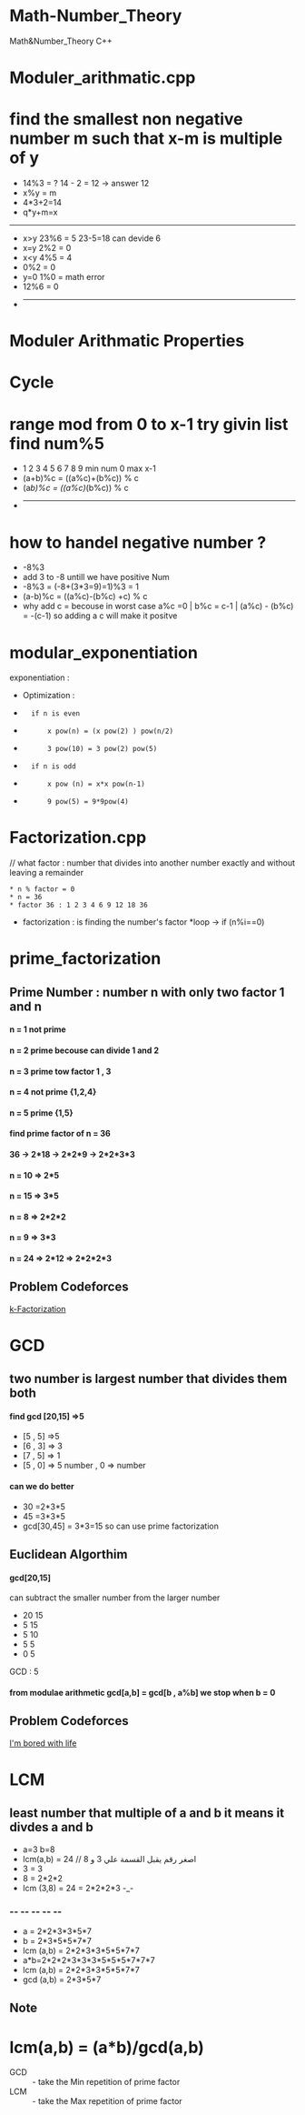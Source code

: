 # Math-Number_Theory
Math&amp;Number_Theory C++
# Moduler_arithmatic.cpp 
# find the smallest non negative number m such that x-m is multiple of y

* 14%3 = ? 14 - 2 = 12 -> answer 12
*   x%y = m
*	4*3+2=14 
*	q*y+m=x
 -----------
* x>y  23%6 = 5    23-5=18 can devide 6
* x=y 2%2 = 0
* x<y 4%5 = 4
* 0%2 = 0
* y=0 1%0 = math error
* 12%6 = 0
* -----------
# Moduler Arithmatic Properties 
# Cycle
# range mod from 0 to x-1 try givin list find num%5
* 1 2 3 4 5 6 7 8 9 min num 0 max x-1
* (a+b)%c = ((a%c)+(b%c)) % c
* (a*b)%c = ((a%c)*(b%c)) % c
* ---------------
# how to handel negative number ?
* -8%3 
* add 3 to -8 untill we have positive Num
* -8%3 = (-8+(3*3=9)=1)%3 = 1
* (a-b)%c = ((a%c)-(b%c) +c) % c
* why add c = becouse in worst case a%c =0 | b%c = c-1 | (a%c) - (b%c) = -(c-1) so adding a c will make it positve
# modular_exponentiation
exponentiation : 
*	Optimization :
*		if n is even 
*			x pow(n) = (x pow(2) ) pow(n/2)
*			3 pow(10) = 3 pow(2) pow(5)
*		if n is odd
*			x pow (n) = x*x pow(n-1)
*			9 pow(5) = 9*9pow(4)
# Factorization.cpp 
// what factor : number that divides into another number exactly and without leaving a remainder

	* n % factor = 0
	* n = 36 
	* factor 36 : 1 2 3 4 6 9 12 18 36 
	
 *	factorization : is finding the number's factor
 *loop ->	if (n%i==0)
# prime_factorization
<h2>Prime Number : number n with only two factor 1 and n</h2>
<h4>n = 1 not prime </h4>
<h4>n = 2 prime becouse can divide 1 and 2 </h4>
<h4>n = 3 prime                tow factor 1 , 3</h4>
<h4>n = 4 not prime {1,2,4}</h4>
<h4>n = 5 prime      {1,5}</h4>
<h4>find prime factor of n = 36</h4>
<h4>36 -> 2*18 -> 2*2*9 -> 2*2*3*3</h4>
<h4>n = 10 => 2*5</h4>
<h4>n = 15 => 3*5</h4>
<h4>n = 8 => 2*2*2</h4>
<h4>n = 9 => 3*3</h4>
<h4>n = 24 => 2*12 => 2*2*2*3</h4>
<h2>Problem Codeforces</h2>
<a href="https://codeforces.com/problemset/problem/797/A"> k-Factorization</a>

# GCD
<h2>two number is largest number that divides them both</h2>
<h4>find gcd [20,15]  =>5</h4>
<ul>
  <li>[5 , 5]  =>5</li>
  <li>[6 , 3] => 3</li>
  <li>[7 , 5] => 1</li>
  <li>[5 , 0] => 5     number , 0 => number</li>
</ul>
<h4>can we do better</h4>
<ul>
  <li>30 =2*3*5</li>
  <li>45 =3*3*5</li>
  <li>gcd[30,45] = 3*3=15 so can use prime factorization</li>

</ul>
<h2>Euclidean Algorthim</h2>
<h4>gcd[20,15]</h4>
<p>can subtract the smaller number from the larger number </p>
<ul>
  <li>20 15</li>
  <li>5 15</li>
  <li>5 10</li>
  <li>5 5</li>
  <li>0 5</li>
</ul>
<p> GCD : 5</p>
<h4>
from modulae arithmetic 
gcd[a,b] = gcd[b , a%b] we stop when b = 0
</h4>
<h2>Problem Codeforces</h2>
<a href="https://codeforces.com/problemset/problem/822/A">I'm bored with life</a>

# LCM
<h2>least number that multiple of a and b it means it divdes a and b</h2>
<ul>
  <li>a=3 b=8 </li>
  <li>lcm(a,b) = 24 // اصغر رقم يقبل القسمة علي 3 و 8</li>
  <li>3 = 3 </li>
  <li>8 = 2*2*2</li>
  <li>lcm (3,8) = 24 = 2*2*2*3     -_-</li>
</ul>
<h3> -- -- -- -- --</h3>
<ul>
  <li>a = 2*2*3*3*5*7</li>
  <li>b = 2*3*5*5*7*7</li>
  <li>lcm (a,b) = 2*2*3*3*5*5*7*7 </li>
  <li>a*b=2*2*2*3*3*3*5*5*5*7*7*7</li>
  <li>lcm (a,b) = 2*2*3*3*5*5*7*7</li>
  <li>gcd (a,b) = 2*3*5*7</li>
</ul>
<h2>Note</h2>
<h1>lcm(a,b) = (a*b)/gcd(a,b)</h1>
<dl>
  <dt>GCD</dt>
  <dd>-  take the Min repetition of prime factor</dd>
  <dt>LCM</dt>
  <dd>- take the Max repetition of prime factor</dd>
</dl>
